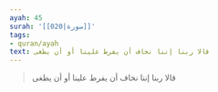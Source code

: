 ```yaml
---
ayah: 45
surah: '[[020|سورة]]'
tags:
- quran/ayah
text: قالا ربنا إننا نخاف أن يفرط علينا أو أن يطغى
---
```

> قالا ربنا إننا نخاف أن يفرط علينا أو أن يطغى
